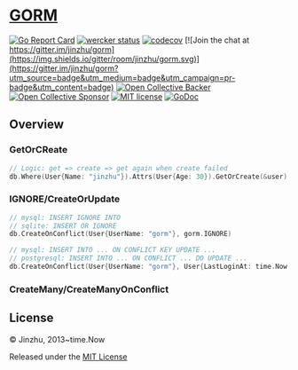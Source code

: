 # [GORM](https://github.com/jinzhu/gorm)

[![Go Report Card](https://goreportcard.com/badge/github.com/sljeff/gorm)](https://goreportcard.com/report/github.com/sljeff/gorm)
[![wercker status](https://app.wercker.com/status/c8794d29309d12e6f3b52d177bd1e644/s/master "wercker status")](https://app.wercker.com/project/byKey/c8794d29309d12e6f3b52d177bd1e644)
[![codecov](https://codecov.io/gh/sljeff/gorm/branch/master/graph/badge.svg)](https://codecov.io/gh/sljeff/gorm)
[![Join the chat at https://gitter.im/jinzhu/gorm](https://img.shields.io/gitter/room/jinzhu/gorm.svg)](https://gitter.im/jinzhu/gorm?utm_source=badge&utm_medium=badge&utm_campaign=pr-badge&utm_content=badge)
[![Open Collective Backer](https://opencollective.com/gorm/tiers/backer/badge.svg?label=backer&color=brightgreen "Open Collective Backer")](https://opencollective.com/gorm)
[![Open Collective Sponsor](https://opencollective.com/gorm/tiers/sponsor/badge.svg?label=sponsor&color=brightgreen "Open Collective Sponsor")](https://opencollective.com/gorm)
[![MIT license](https://img.shields.io/badge/license-MIT-brightgreen.svg)](https://opensource.org/licenses/MIT)
[![GoDoc](https://godoc.org/github.com/jinzhu/gorm?status.svg)](https://godoc.org/github.com/jinzhu/gorm)

## Overview

### GetOrCReate

```go
// Logic: get => create => get again when create failed
db.Where(User{Name: "jinzhu"}).Attrs(User{Age: 30}).GetOrCreate(&user)
```

### IGNORE/CreateOrUpdate

```go
// mysql: INSERT IGNORE INTO
// sqlite: INSERT OR IGNORE
db.CreateOnConflict(User{UserName: "gorm"}, gorm.IGNORE)

// mysql: INSERT INTO ... ON CONFLICT KEY UPDATE ...
// postgresql: INSERT INTO ... ON CONFLICT ... DO UPDATE ...
db.CreateOnConflict(User{UserName: "gorm"}, User{LastLoginAt: time.Now()})
```

### CreateMany/CreateManyOnConflict

## License

© Jinzhu, 2013~time.Now

Released under the [MIT License](https://github.com/jinzhu/gorm/blob/master/License)
